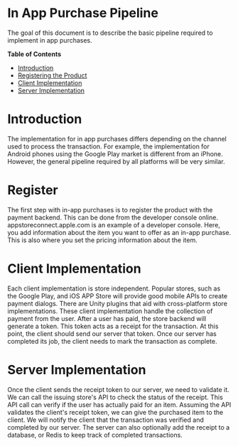 # In App Purchase Pipeline

The goal of this document is to describe the basic pipeline required to implement in app purchases.

**Table of Contents**
* [Introduction](#Introduction)
* [Registering the Product](#Register)
* [Client Implementation](#Client-Implementation)
* [Server Implementation](#Server-Implementation)


# Introduction

The implementation for in app purchases differs depending on the channel used to process the transaction.
For example, the implementation for Android phones using the Google Play market is different from an iPhone.
However, the general pipeline required by all platforms will be very similar.

# Register

The first step with in-app purchases is to register the product with the payment backend.
This can be done from the developer console online.
appstoreconnect.apple.com is an example of a developer console.
Here, you add information about the item you want to offer as an in-app purchase.
This is also where you set the pricing information about the item.

# Client Implementation

Each client implementation is store independent.
Popular stores, such as the Google Play, and iOS APP Store will provide good mobile APIs to create payment dialogs.
There are Unity plugins that aid with cross-platform store implementations.
These client implementation handle the collection of payment from the user.
After a user has paid, the store backend will generate a token.
This token acts as a receipt for the transaction.
At this point, the client should send our server that token.
Once our server has completed its job, the client needs to mark the transaction as complete.

# Server Implementation

Once the client sends the receipt token to our server, we need to validate it.
We can call the issuing store's API to check the status of the receipt.
This API call can verify if the user has actually paid for an item.
Assuming the API validates the client's receipt token, we can give the purchased item to the client.
We will notify the client that the transaction was verified and completed by our server.
The server can also optionally add the receipt to a database, or Redis to keep track of completed transactions.
